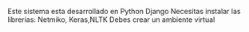 Este sistema esta desarrollado en Python Django
Necesitas instalar las librerias: Netmiko, Keras,NLTK
Debes crear un ambiente virtual
